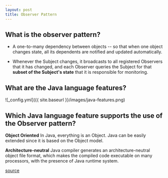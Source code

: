```yaml
---
layout: post
title: Observer Pattern 
---
```

## What is the observer pattern?
* A one-to-many dependency between objects
  -- so that when one object changes state, all its dependents are notified and updated automatically.
  
* Whenever the Subject changes, it broadcasts to all registered Observers that it has changed, 
and each Observer queries the Subject for that __subset of the Subject's state__ that it is responsible for monitoring.
    
## What are the Java language features?

![_config.yml]({{ site.baseurl }}/images/java-features.png)
     
## Which Java language feature supports the use of the Observer pattern?
**Object Oriented**
In Java, everything is an Object. Java can be easily extended since it is based on the Object model.

**Architecture-neutral**
Java compiler generates an architecture-neutral object file format, which makes the compiled code executable on many processors, with the presence of Java runtime system.
  
[source](https://sourcemaking.com/design_patterns/observer)
